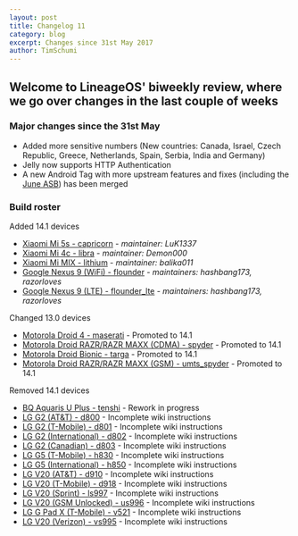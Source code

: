```yaml
---
layout: post
title: Changelog 11
category: blog
excerpt: Changes since 31st May 2017
author: TimSchumi
---
```


## Welcome to LineageOS' biweekly review, where we go over changes in the last couple of weeks

### Major changes since the 31st May

* Added more sensitive numbers (New countries: Canada, Israel, Czech Republic, Greece, Netherlands, Spain, Serbia, India and Germany)
* Jelly now supports HTTP Authentication
* A new Android Tag with more upstream features and fixes (including the [June ASB](https://source.android.com/security/bulletin/2017-06-01)) has been merged

### Build roster

Added 14.1 devices

* [Xiaomi Mi 5s - capricorn](https://wiki.lineageos.org/devices/capricorn) - _maintainer: LuK1337_
* [Xiaomi Mi 4c - libra](https://wiki.lineageos.org/devices/libra) - _maintainer: Demon000_
* [Xiaomi Mi MIX - lithium](https://wiki.lineageos.org/devices/lithium) - _maintainer: balika011_
* [Google Nexus 9 (WiFi) - flounder](https://wiki.lineageos.org/devices/flounder) - _maintainers: hashbang173, razorloves_
* [Google Nexus 9 (LTE) - flounder_lte](https://wiki.lineageos.org/devices/flounder_lte) - _maintainers: hashbang173, razorloves_

Changed 13.0 devices
* [Motorola Droid 4 - maserati](https://wiki.lineageos.org/devices/maserati) - Promoted to 14.1
* [Motorola Droid RAZR/RAZR MAXX (CDMA) - spyder](https://wiki.lineageos.org/devices/spyder) - Promoted to 14.1
* [Motorola Droid Bionic - targa](https://wiki.lineageos.org/devices/targa) - Promoted to 14.1
* [Motorola Droid RAZR/RAZR MAXX (GSM) - umts_spyder](https://wiki.lineageos.org/devices/umts_spyder) - Promoted to 14.1

Removed 14.1 devices

* [BQ Aquaris U Plus - tenshi](https://wiki.lineageos.org/devices/tenshi) - Rework in progress
* [LG G2 (AT&T) - d800](https://wiki.lineageos.org/devices/d800) - Incomplete wiki instructions
* [LG G2 (T-Mobile) - d801](https://wiki.lineageos.org/devices/d801) - Incomplete wiki instructions
* [LG G2 (International) - d802](https://wiki.lineageos.org/devices/d802) - Incomplete wiki instructions
* [LG G2 (Canadian) - d803](https://wiki.lineageos.org/devices/d803) - Incomplete wiki instructions
* [LG G5 (T-Mobile) - h830](https://wiki.lineageos.org/devices/h830) - Incomplete wiki instructions
* [LG G5 (International) - h850](https://wiki.lineageos.org/devices/h850) - Incomplete wiki instructions
* [LG V20 (AT&T) - d910](https://wiki.lineageos.org/devices/d910) - Incomplete wiki instructions
* [LG V20 (T-Mobile) - d918](https://wiki.lineageos.org/devices/d918) - Incomplete wiki instructions
* [LG V20 (Sprint) - ls997](https://wiki.lineageos.org/devices/ls997) - Incomplete wiki instructions
* [LG V20 (GSM Unlocked) - us996](https://wiki.lineageos.org/devices/us996) - Incomplete wiki instructions
* [LG G Pad X (T-Mobile) - v521](https://wiki.lineageos.org/devices/v521) - Incomplete wiki instructions
* [LG V20 (Verizon) - vs995](https://wiki.lineageos.org/devices/vs995) - Incomplete wiki instructions
